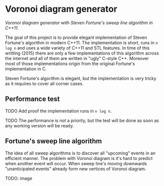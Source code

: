 # Voronoi diagram generator
*Voronoi diagram generator with Steven Fortune's sweep line algorithm in C++11.*

The goal of this project is to provide elegant implementation of Steven Fortune's algorithm in modern C++11. The implementation is short, runs in `n log n` and uses a wide variety of C++11 and STL features. In time of this writting (2015) there are only a few implementations of this algorithm across the internet and all of them are written in "ugly" C-style C++. Moreover most of those implementations origin from the original Fortune's implementation in C.

Steven Fortune's algorithm is elegant, but the implementation is very tricky as it requires to cover all corner cases.

## Performance test

TODO Add proof the implementation runs in `n log n`.

TODO The performance is not a priority, but the test will be done as soon as any working version will be ready.

## Fortune's sweep line algorithm

The idea of all sweep algorithms is to discover all "upcoming" events in an efficient manner. The problem with Voronoi diagram is it's hard to predict when another event will occur. When sweep line's moving downwards "unanticipated events" already form new vertices of Voronoi diagram.

TODO: image


